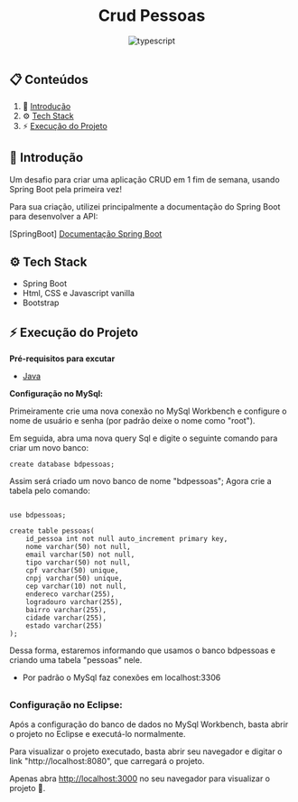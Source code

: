 <div align="center">
  <h1 align="center">Crud Pessoas</h1>
  <div>
    <img src="https://img.shields.io/badge/-TypeScript-black?style=for-the-badge&logoColor=white&logo=typescript&color=3178C6" alt="typescript" />
  </div>
  <br>
</div>

## 📋 <a name="table">Conteúdos</a>

1. 👋 [Introdução](#introduction)
2. ⚙️ [Tech Stack](#tech-stack)
3. ⚡ [Execução do Projeto](#quick-start)

## <a name="introduction">👋 Introdução</a>

Um desafio para criar uma aplicação CRUD em 1 fim de semana, usando Spring Boot pela primeira vez!

Para sua criação, utilizei principalmente a documentação do Spring Boot para desenvolver a API:

[SpringBoot] <a href="https://docs.spring.io/spring-boot/docs/current/reference/htmlsingle/">Documentação Spring Boot</a>

## <a name="tech-stack">⚙️ Tech Stack</a>

- Spring Boot
- Html, CSS e Javascript vanilla
- Bootstrap

## <a name="quick-start">⚡ Execução do Projeto</a>

**Pré-requisitos para excutar**

- [Java](https://www.java.com/pt-BR/)


**Configuração no MySql:**

Primeiramente crie uma nova conexão no MySql Workbench e configure o nome de usuário e senha (por padrão deixe o nome como "root").

Em seguida, abra uma nova query Sql e digite o seguinte comando para criar um novo banco:

```mysql 
create database bdpessoas;
```

Assim será criado um novo banco de nome "bdpessoas";
Agora crie a tabela pelo comando:

```mysql

use bdpessoas;

create table pessoas(
    id_pessoa int not null auto_increment primary key,
    nome varchar(50) not null,
    email varchar(50) not null,
    tipo varchar(50) not null,
    cpf varchar(50) unique,
    cnpj varchar(50) unique,
    cep varchar(10) not null,
    endereco varchar(255),
    logradouro varchar(255),
    bairro varchar(255),
    cidade varchar(255),
    estado varchar(255)
);
```

Dessa forma, estaremos informando que usamos o banco bdpessoas e criando uma tabela "pessoas" nele.

* Por padrão o MySql faz conexões em localhost:3306
##
### Configuração no Eclipse:

Após a configuração do banco de dados no MySql Workbench, basta abrir o projeto no Eclipse e executá-lo normalmente.

Para visualizar o projeto executado, basta abrir seu navegador e digitar o link "http://localhost:8080", que carregará o projeto.

Apenas abra [http://localhost:3000](http://localhost:3000) no seu navegador para visualizar o projeto 🤯.

